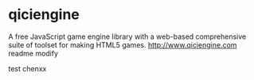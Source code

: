 # qiciengine

A free JavaScript game engine library with a web-based comprehensive suite of toolset for making HTML5 games. http://www.qiciengine.com 
readme modify

test chenxx
